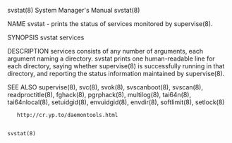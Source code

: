 svstat(8)                                                     System Manager's Manual                                                    svstat(8)

NAME
       svstat - prints the status of services monitored by supervise(8).

SYNOPSIS
       svstat services

DESCRIPTION
       services  consists of any number of arguments, each argument naming a directory.  svstat prints one human-readable line for each directory,
       saying whether supervise(8) is successfully running in that directory, and reporting the status information maintained by supervise(8).

SEE ALSO
       supervise(8), svc(8), svok(8), svscanboot(8), svscan(8), readproctitle(8), fghack(8), pgrphack(8), multilog(8), tai64n(8),  tai64nlocal(8),
       setuidgid(8), envuidgid(8), envdir(8), softlimit(8), setlock(8)

       http://cr.yp.to/daemontools.html

                                                                                                                                         svstat(8)
